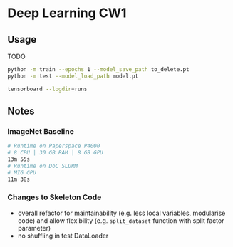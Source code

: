 # Deep Learning CW1

## Usage

TODO

```sh
python -m train --epochs 1 --model_save_path to_delete.pt
python -m test --model_load_path model.pt

tensorboard --logdir=runs
```

## Notes

### ImageNet Baseline

```sh
# Runtime on Paperspace P4000
# 8 CPU | 30 GB RAM | 8 GB GPU
13m 55s
# Runtime on DoC SLURM
# MIG GPU
11m 38s
```

### Changes to Skeleton Code

- overall refactor for maintainability (e.g. less local variables, modularise
  code) and allow flexibility (e.g. `split_dataset` function with split factor
  parameter)
- no shuffling in test DataLoader
